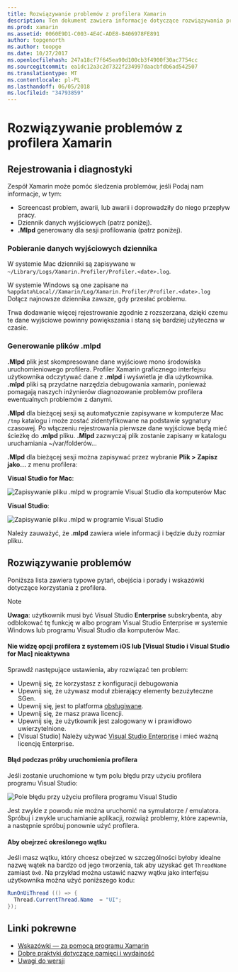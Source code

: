 ```yaml
---
title: Rozwiązywanie problemów z profilera Xamarin
description: Ten dokument zawiera informacje dotyczące rozwiązywania problemów związanych z profilera Xamarin. Opisuje problemy związane z rejestrowania i diagnostyki, IDE i innych tematach.
ms.prod: xamarin
ms.assetid: 0060E9D1-C003-4E4C-ADE8-B406978FE891
author: topgenorth
ms.author: toopge
ms.date: 10/27/2017
ms.openlocfilehash: 247a18cf7f645ea90d100cb3f4900f30ac7754cc
ms.sourcegitcommit: ea1dc12a3c2d7322f234997daacbfdb6ad542507
ms.translationtype: MT
ms.contentlocale: pl-PL
ms.lasthandoff: 06/05/2018
ms.locfileid: "34793859"
---
```

# <a name="xamarin-profiler-troubleshooting"></a>Rozwiązywanie problemów z profilera Xamarin

## <a name="logging-and-diagnostics"></a>Rejestrowania i diagnostyki

Zespół Xamarin może pomóc śledzenia problemów, jeśli Podaj nam informacje, w tym:

- Screencast problem, awarii, lub awarii i doprowadziły do niego przepływ pracy.
- Dziennik danych wyjściowych (patrz poniżej).
- **.Mlpd** generowany dla sesji profilowania (patrz poniżej).

### <a name="getting-log-outputs"></a>Pobieranie danych wyjściowych dziennika

W systemie Mac dzienniki są zapisywane w `~/Library/Logs/Xamarin.Profiler/Profiler.<date>.log`.

W systemie Windows są one zapisane na `%appdata%Local//Xamarin/Log/Xamarin.Profiler/Profiler.<date>.log` Dołącz najnowsze dziennika zawsze, gdy przesłać problemu.

Trwa dodawanie więcej rejestrowanie zgodnie z rozszerzana, dzięki czemu te dane wyjściowe powinny powiększania i staną się bardziej użyteczna w czasie.

<a name="gen_mlpd" />

### <a name="generating-mlpd-files"></a>Generowanie plików .mlpd

**.Mlpd** plik jest skompresowane dane wyjściowe mono środowiska uruchomieniowego profilera. Profiler Xamarin graficznego interfejsu użytkownika odczytywać dane z **.mlpd** i wyświetla je dla użytkownika. **.mlpd** pliki są przydatne narzędzia debugowania xamarin, ponieważ pomagają naszych inżynierów diagnozowanie problemów profilera ewentualnych problemów z danymi.

**.Mlpd** dla bieżącej sesji są automatycznie zapisywane w komputerze Mac `/tmp` katalogu i może zostać zidentyfikowane na podstawie sygnatury czasowej. Po włączeniu rejestrowania pierwsze dane wyjściowe będą mieć ścieżkę do **.mlpd** pliku. **.Mlpd** zazwyczaj plik zostanie zapisany w katalogu uruchamiania ~/var/folderów...

**.Mlpd** dla bieżącej sesji można zapisywać przez wybranie **Plik > Zapisz jako...** z menu profilera:

**Visual Studio for Mac**:

![](troubleshooting-images/image17.png "Zapisywanie pliku .mlpd w programie Visual Studio dla komputerów Mac")

**Visual Studio**:

![](troubleshooting-images/image17-vs.png "Zapisywanie pliku .mlpd w programie Visual Studio")

Należy zauważyć, że **.mlpd** zawiera wiele informacji i będzie duży rozmiar pliku.

## <a name="troubleshooting"></a>Rozwiązywanie problemów

Poniższa lista zawiera typowe pytań, obejścia i porady i wskazówki dotyczące korzystania z profilera.

> [!NOTE]
> **Uwaga**: użytkownik musi być Visual Studio **Enterprise** subskrybenta, aby odblokować tę funkcję w albo program Visual Studio Enterprise w systemie Windows lub programu Visual Studio dla komputerów Mac.

#### <a name="i-cant-see-the-ios-profiler-option-or-it-is-greyed-out-visual-studio-and-visual-studio-for-mac"></a>Nie widzę opcji profilera z systemem iOS lub [Visual Studio i Visual Studio for Mac] nieaktywna

Sprawdź następujące ustawienia, aby rozwiązać ten problem:

- Upewnij się, że korzystasz z konfiguracji debugowania
- Upewnij się, że używasz moduł zbierający elementy bezużyteczne SGen.
- Upewnij się, jest to platforma [obsługiwane](~/tools/profiler/index.md#Profiler_Support).
- Upewnij się, że masz prawa licencji.
- Upewnij się, że użytkownik jest zalogowany w i prawidłowo uwierzytelnione.
- [Visual Studio] Należy używać [Visual Studio Enterprise](https://www.visualstudio.com/vs/enterprise/) i mieć ważną licencję Enterprise.

#### <a name="i-get-an-error-when-i-try-to-launch-the-profiler"></a>Błąd podczas próby uruchomienia profilera

Jeśli zostanie uruchomione w tym polu błędu przy użyciu profilera programu Visual Studio:

![](troubleshooting-images/error.png "Pole błędu przy użyciu profilera programu Visual Studio")

Jest zwykle z powodu nie można uruchomić na symulatorze / emulatora. Spróbuj i zwykle uruchamianie aplikacji, rozwiąż problemy, które zapewnia, a następnie spróbuj ponownie użyć profilera.

#### <a name="to-watch-a-specific-thread"></a>Aby obejrzeć określonego wątku

Jeśli masz wątku, który chcesz obejrzeć w szczególności byłoby idealne nazwę wątek na bardzo od jego tworzenia, tak aby uzyskać get `ThreadName` zamiast `0x0`. Na przykład można ustawić nazwy wątku jako interfejsu użytkownika można użyć poniższego kodu:

```csharp
RunOnUiThread (() => {
  Thread.CurrentThread.Name  = "UI";
});
```

## <a name="related-links"></a>Linki pokrewne

- [Wskazówki — za pomocą programu Xamarin](~/tools/profiler/index.md)
- [Dobre praktyki dotyczące pamięci i wydajność](~/cross-platform/deploy-test/memory-perf-best-practices.md)
- [Uwagi do wersji](https://developer.xamarin.com/releases/profiler/preview/)
